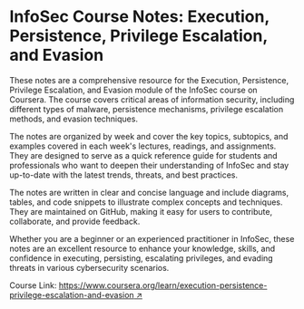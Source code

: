 # InfoSec Course Notes: Execution, Persistence, Privilege Escalation, and Evasion

These notes are a comprehensive resource for the Execution, Persistence, Privilege Escalation, and Evasion module of the InfoSec course on Coursera. The course covers critical areas of information security, including different types of malware, persistence mechanisms, privilege escalation methods, and evasion techniques.

The notes are organized by week and cover the key topics, subtopics, and examples covered in each week's lectures, readings, and assignments. They are designed to serve as a quick reference guide for students and professionals who want to deepen their understanding of InfoSec and stay up-to-date with the latest trends, threats, and best practices.

The notes are written in clear and concise language and include diagrams, tables, and code snippets to illustrate complex concepts and techniques. They are maintained on GitHub, making it easy for users to contribute, collaborate, and provide feedback.

Whether you are a beginner or an experienced practitioner in InfoSec, these notes are an excellent resource to enhance your knowledge, skills, and confidence in executing, persisting, escalating privileges, and evading threats in various cybersecurity scenarios.

Course Link: [https://www.coursera.org/learn/execution-persistence-privilege-escalation-and-evasion ↗](https://www.coursera.org/learn/execution-persistence-privilege-escalation-and-evasion)

